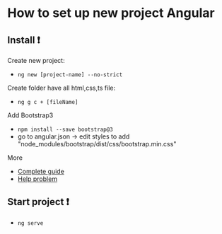 
# How to set up new project Angular




## Install :exclamation:

Create new project:
- `ng new [project-name] --no-strict`

Create folder have all html,css,ts file:
- `ng g c + [fileName]`

Add Bootstrap3
- `npm install --save bootstrap@3`
- go to angular.json -> edit styles to add "node_modules/bootstrap/dist/css/bootstrap.min.css"

More
- [Complete guide](https://www.udemy.com/the-complete-guide-to-angular-2/learn/v4/t/lecture/6655614/)
- [Help problem](https://www.udemy.com/course/the-complete-guide-to-angular-2/learn/lecture/17862130#questions/10444944)

## Start project :exclamation:
- `ng serve`
